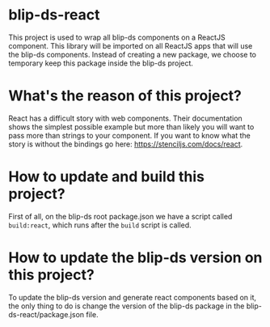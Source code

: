 # blip-ds-react
This project is used to wrap all blip-ds components on a ReactJS component. This library will be imported on all ReactJS apps that will use the blip-ds components. Instead of creating a new package, we choose to temporary keep this package inside the blip-ds project.

# What's the reason of this project?
React has a difficult story with web components. Their documentation shows the simplest possible example but more than likely you will want to pass more than strings to your component. If you want to know what the story is without the bindings go here: https://stenciljs.com/docs/react.

# How to update and build this project?
First of all, on the blip-ds root package.json we have a script called ```build:react```, which runs after the ```build``` script is called.

# How to update the blip-ds version on this project?
To update the blip-ds version and generate react components based on it, the only thing to do is change the version of the blip-ds package in the blip-ds-react/package.json file.
